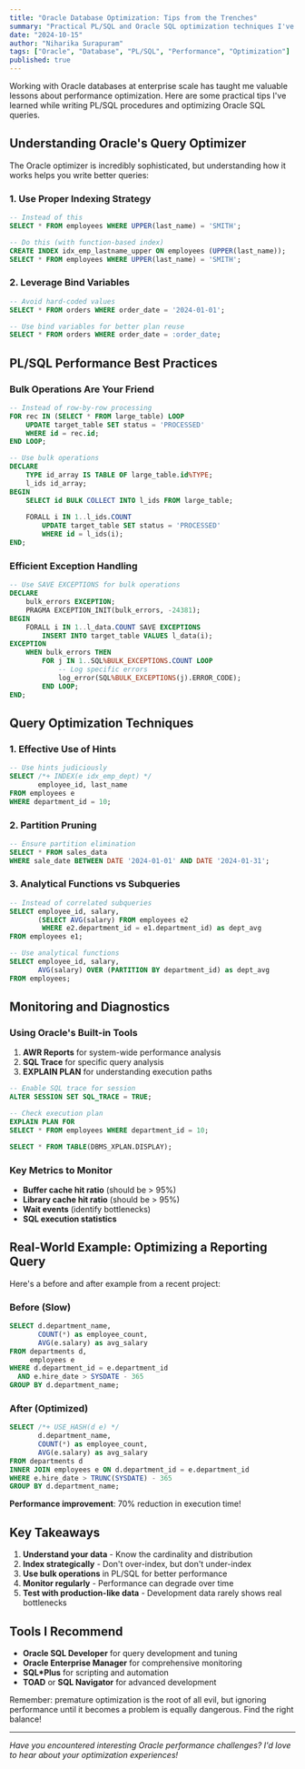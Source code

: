 ```yaml
---
title: "Oracle Database Optimization: Tips from the Trenches"
summary: "Practical PL/SQL and Oracle SQL optimization techniques I've learned working with enterprise databases"
date: "2024-10-15"
author: "Niharika Surapuram"
tags: ["Oracle", "Database", "PL/SQL", "Performance", "Optimization"]
published: true
---
```


Working with Oracle databases at enterprise scale has taught me valuable lessons about performance optimization. Here are some practical tips I've learned while writing PL/SQL procedures and optimizing Oracle SQL queries.

## Understanding Oracle's Query Optimizer

The Oracle optimizer is incredibly sophisticated, but understanding how it works helps you write better queries:

### 1. Use Proper Indexing Strategy

```sql
-- Instead of this
SELECT * FROM employees WHERE UPPER(last_name) = 'SMITH';

-- Do this (with function-based index)
CREATE INDEX idx_emp_lastname_upper ON employees (UPPER(last_name));
SELECT * FROM employees WHERE UPPER(last_name) = 'SMITH';
```

### 2. Leverage Bind Variables

```sql
-- Avoid hard-coded values
SELECT * FROM orders WHERE order_date = '2024-01-01';

-- Use bind variables for better plan reuse
SELECT * FROM orders WHERE order_date = :order_date;
```

## PL/SQL Performance Best Practices

### Bulk Operations Are Your Friend

```sql
-- Instead of row-by-row processing
FOR rec IN (SELECT * FROM large_table) LOOP
    UPDATE target_table SET status = 'PROCESSED' 
    WHERE id = rec.id;
END LOOP;

-- Use bulk operations
DECLARE
    TYPE id_array IS TABLE OF large_table.id%TYPE;
    l_ids id_array;
BEGIN
    SELECT id BULK COLLECT INTO l_ids FROM large_table;
    
    FORALL i IN 1..l_ids.COUNT
        UPDATE target_table SET status = 'PROCESSED' 
        WHERE id = l_ids(i);
END;
```

### Efficient Exception Handling

```sql
-- Use SAVE EXCEPTIONS for bulk operations
DECLARE
    bulk_errors EXCEPTION;
    PRAGMA EXCEPTION_INIT(bulk_errors, -24381);
BEGIN
    FORALL i IN 1..l_data.COUNT SAVE EXCEPTIONS
        INSERT INTO target_table VALUES l_data(i);
EXCEPTION
    WHEN bulk_errors THEN
        FOR j IN 1..SQL%BULK_EXCEPTIONS.COUNT LOOP
            -- Log specific errors
            log_error(SQL%BULK_EXCEPTIONS(j).ERROR_CODE);
        END LOOP;
END;
```

## Query Optimization Techniques

### 1. Effective Use of Hints

```sql
-- Use hints judiciously
SELECT /*+ INDEX(e idx_emp_dept) */ 
       employee_id, last_name
FROM employees e
WHERE department_id = 10;
```

### 2. Partition Pruning

```sql
-- Ensure partition elimination
SELECT * FROM sales_data
WHERE sale_date BETWEEN DATE '2024-01-01' AND DATE '2024-01-31';
```

### 3. Analytical Functions vs Subqueries

```sql
-- Instead of correlated subqueries
SELECT employee_id, salary,
       (SELECT AVG(salary) FROM employees e2 
        WHERE e2.department_id = e1.department_id) as dept_avg
FROM employees e1;

-- Use analytical functions
SELECT employee_id, salary,
       AVG(salary) OVER (PARTITION BY department_id) as dept_avg
FROM employees;
```

## Monitoring and Diagnostics

### Using Oracle's Built-in Tools

1. **AWR Reports** for system-wide performance analysis
2. **SQL Trace** for specific query analysis
3. **EXPLAIN PLAN** for understanding execution paths

```sql
-- Enable SQL trace for session
ALTER SESSION SET SQL_TRACE = TRUE;

-- Check execution plan
EXPLAIN PLAN FOR
SELECT * FROM employees WHERE department_id = 10;

SELECT * FROM TABLE(DBMS_XPLAN.DISPLAY);
```

### Key Metrics to Monitor

- **Buffer cache hit ratio** (should be > 95%)
- **Library cache hit ratio** (should be > 95%)
- **Wait events** (identify bottlenecks)
- **SQL execution statistics**

## Real-World Example: Optimizing a Reporting Query

Here's a before and after example from a recent project:

### Before (Slow)

```sql
SELECT d.department_name,
       COUNT(*) as employee_count,
       AVG(e.salary) as avg_salary
FROM departments d,
     employees e
WHERE d.department_id = e.department_id
  AND e.hire_date > SYSDATE - 365
GROUP BY d.department_name;
```

### After (Optimized)

```sql
SELECT /*+ USE_HASH(d e) */ 
       d.department_name,
       COUNT(*) as employee_count,
       AVG(e.salary) as avg_salary
FROM departments d
INNER JOIN employees e ON d.department_id = e.department_id
WHERE e.hire_date > TRUNC(SYSDATE) - 365
GROUP BY d.department_name;
```

**Performance improvement**: 70% reduction in execution time!

## Key Takeaways

1. **Understand your data** - Know the cardinality and distribution
2. **Index strategically** - Don't over-index, but don't under-index
3. **Use bulk operations** in PL/SQL for better performance
4. **Monitor regularly** - Performance can degrade over time
5. **Test with production-like data** - Development data rarely shows real bottlenecks

## Tools I Recommend

- **Oracle SQL Developer** for query development and tuning
- **Oracle Enterprise Manager** for comprehensive monitoring
- **SQL*Plus** for scripting and automation
- **TOAD** or **SQL Navigator** for advanced development

Remember: premature optimization is the root of all evil, but ignoring performance until it becomes a problem is equally dangerous. Find the right balance!

---

*Have you encountered interesting Oracle performance challenges? I'd love to hear about your optimization experiences!*
